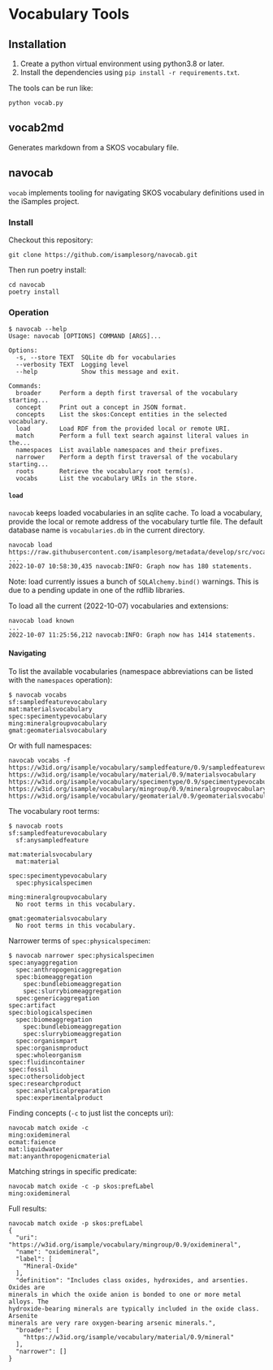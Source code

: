 
# Vocabulary Tools

## Installation

1. Create a python virtual environment using python3.8 or later.
2. Install the dependencies using `pip install -r requirements.txt`.

The tools can be run like:
```
python vocab.py
```

## vocab2md

Generates markdown from a SKOS vocabulary file.


## navocab

`vocab` implements tooling for navigating SKOS vocabulary definitions used in the iSamples project.

### Install

Checkout this repository:

```
git clone https://github.com/isamplesorg/navocab.git
```

Then run poetry install:

```
cd navocab
poetry install
```

### Operation

```
$ navocab --help
Usage: navocab [OPTIONS] COMMAND [ARGS]...

Options:
  -s, --store TEXT  SQLite db for vocabularies
  --verbosity TEXT  Logging level
  --help            Show this message and exit.

Commands:
  broader     Perform a depth first traversal of the vocabulary starting...
  concept     Print out a concept in JSON format.
  concepts    List the skos:Concept entities in the selected vocabulary.
  load        Load RDF from the provided local or remote URI.
  match       Perform a full text search against literal values in the...
  namespaces  List available namespaces and their prefixes.
  narrower    Perform a depth first traversal of the vocabulary starting...
  roots       Retrieve the vocabulary root term(s).
  vocabs      List the vocabulary URIs in the store.
```

#### `load` 

`navocab` keeps loaded vocabularies in an sqlite cache. To load a vocabulary, provide the local or remote address of the vocabulary turtle file. The default database name is `vocabularies.db` in the current directory.

```
navocab load https://raw.githubusercontent.com/isamplesorg/metadata/develop/src/vocabularies/sampledFeature.ttl
...
2022-10-07 10:58:30,435 navocab:INFO: Graph now has 180 statements.
```

Note: load currently issues a bunch of `SQLAlchemy.bind()` warnings. This is due to a pending update in one of the rdflib libraries.

To load all the current (2022-10-07) vocabularies and extensions:

```
navocab load known
...
2022-10-07 11:25:56,212 navocab:INFO: Graph now has 1414 statements.
```

#### Navigating

To list the available vocabularies (namespace abbreviations can be listed with the `namespaces` operation):
```
$ navocab vocabs
sf:sampledfeaturevocabulary
mat:materialsvocabulary
spec:specimentypevocabulary
ming:mineralgroupvocabulary
gmat:geomaterialsvocabulary
```

Or with full namespaces:
```
navocab vocabs -f
https://w3id.org/isample/vocabulary/sampledfeature/0.9/sampledfeaturevocabulary
https://w3id.org/isample/vocabulary/material/0.9/materialsvocabulary
https://w3id.org/isample/vocabulary/specimentype/0.9/specimentypevocabulary
https://w3id.org/isample/vocabulary/mingroup/0.9/mineralgroupvocabulary
https://w3id.org/isample/vocabulary/geomaterial/0.9/geomaterialsvocabulary
```

The vocabulary root terms:
```
$ navocab roots
sf:sampledfeaturevocabulary
  sf:anysampledfeature

mat:materialsvocabulary
  mat:material

spec:specimentypevocabulary
  spec:physicalspecimen

ming:mineralgroupvocabulary
  No root terms in this vocabulary.

gmat:geomaterialsvocabulary
  No root terms in this vocabulary.
```

Narrower terms of `spec:physicalspecimen`:

```
$ navocab narrower spec:physicalspecimen
spec:anyaggregation
  spec:anthropogenicaggregation
  spec:biomeaggregation
    spec:bundlebiomeaggregation
    spec:slurrybiomeaggregation
  spec:genericaggregation
spec:artifact
spec:biologicalspecimen
  spec:biomeaggregation
    spec:bundlebiomeaggregation
    spec:slurrybiomeaggregation
  spec:organismpart
  spec:organismproduct
  spec:wholeorganism
spec:fluidincontainer
spec:fossil
spec:othersolidobject
spec:researchproduct
  spec:analyticalpreparation
  spec:experimentalproduct
```

Finding concepts (`-c` to just list the concepts uri): 
```
navocab match oxide -c
ming:oxidemineral
ocmat:faience
mat:liquidwater
mat:anyanthropogenicmaterial
```

Matching strings in specific predicate:
```
navocab match oxide -c -p skos:prefLabel
ming:oxidemineral
```

Full results:
```
navocab match oxide -p skos:prefLabel
{
  "uri": "https://w3id.org/isample/vocabulary/mingroup/0.9/oxidemineral",
  "name": "oxidemineral",
  "label": [
    "Mineral-Oxide"
  ],
  "definition": "Includes class oxides, hydroxides, and arsenties. Oxides are 
minerals in which the oxide anion is bonded to one or more metal alloys. The 
hydroxide-bearing minerals are typically included in the oxide class. Arsenite 
minerals are very rare oxygen-bearing arsenic minerals.",
  "broader": [
    "https://w3id.org/isample/vocabulary/material/0.9/mineral"
  ],
  "narrower": []
}
```
